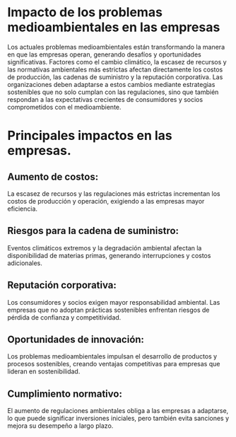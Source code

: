 # Impacto de los problemas medioambientales en las empresas
Los actuales problemas medioambientales están transformando la manera en que las empresas operan, generando desafíos y oportunidades significativas. Factores como el cambio climático, la escasez de recursos y las normativas ambientales más estrictas afectan directamente los costos de producción, las cadenas de suministro y la reputación corporativa. Las organizaciones deben adaptarse a estos cambios mediante estrategias sostenibles que no solo cumplan con las regulaciones, sino que también respondan a las expectativas crecientes de consumidores y socios comprometidos con el medioambiente.

# Principales impactos en las empresas.

## Aumento de costos:
La escasez de recursos y las regulaciones más estrictas incrementan los costos de producción y operación, exigiendo a las empresas mayor eficiencia.

## Riesgos para la cadena de suministro:
Eventos climáticos extremos y la degradación ambiental afectan la disponibilidad de materias primas, generando interrupciones y costos adicionales.

## Reputación corporativa:
Los consumidores y socios exigen mayor responsabilidad ambiental. Las empresas que no adoptan prácticas sostenibles enfrentan riesgos de pérdida de confianza y competitividad.

## Oportunidades de innovación:
Los problemas medioambientales impulsan el desarrollo de productos y procesos sostenibles, creando ventajas competitivas para empresas que lideran en sostenibilidad.

## Cumplimiento normativo:
El aumento de regulaciones ambientales obliga a las empresas a adaptarse, lo que puede significar inversiones iniciales, pero también evita sanciones y mejora su desempeño a largo plazo.
